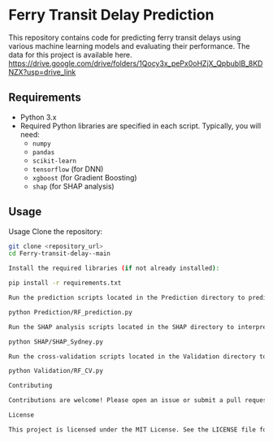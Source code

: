 # Ferry Transit Delay Prediction
This repository contains code for predicting ferry transit delays using various machine learning models and evaluating their performance. The data for this project is available here.
https://drive.google.com/drive/folders/1Qocy3x_pePx0oHZjX_QpbubIB_8KDNZX?usp=drive_link


## Requirements

- Python 3.x
- Required Python libraries are specified in each script. Typically, you will need:
  - `numpy`
  - `pandas`
  - `scikit-learn`
  - `tensorflow` (for DNN)
  - `xgboost` (for Gradient Boosting)
  - `shap` (for SHAP analysis)

## Usage

Usage
Clone the repository:

```bash
git clone <repository_url>
cd Ferry-transit-delay--main

Install the required libraries (if not already installed):

pip install -r requirements.txt

Run the prediction scripts located in the Prediction directory to predict ferry transit delays using different models. For example, to run the Random Forest prediction:

python Prediction/RF_prediction.py

Run the SHAP analysis scripts located in the SHAP directory to interpret the model predictions. For example:

python SHAP/SHAP_Sydney.py

Run the cross-validation scripts located in the Validation directory to evaluate model performance. For example:

python Validation/RF_CV.py

Contributing

Contributions are welcome! Please open an issue or submit a pull request.

License

This project is licensed under the MIT License. See the LICENSE file for details.


